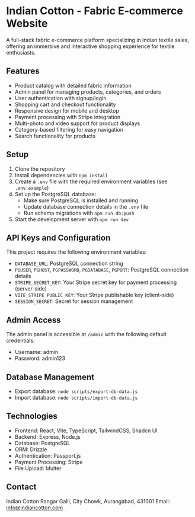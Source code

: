 # Indian Cotton - Fabric E-commerce Website

A full-stack fabric e-commerce platform specializing in Indian textile sales, offering an immersive and interactive shopping experience for textile enthusiasts.

## Features
- Product catalog with detailed fabric information
- Admin panel for managing products, categories, and orders
- User authentication with signup/login
- Shopping cart and checkout functionality
- Responsive design for mobile and desktop
- Payment processing with Stripe integration
- Multi-photo and video support for product displays
- Category-based filtering for easy navigation
- Search functionality for products

## Setup
1. Clone the repository
2. Install dependencies with `npm install`
3. Create a `.env` file with the required environment variables (see `.env.example`)
4. Set up the PostgreSQL database:
   - Make sure PostgreSQL is installed and running
   - Update database connection details in the `.env` file
   - Run schema migrations with `npm run db:push`
5. Start the development server with `npm run dev`

## API Keys and Configuration
This project requires the following environment variables:
- `DATABASE_URL`: PostgreSQL connection string
- `PGUSER`, `PGHOST`, `PGPASSWORD`, `PGDATABASE`, `PGPORT`: PostgreSQL connection details
- `STRIPE_SECRET_KEY`: Your Stripe secret key for payment processing (server-side)
- `VITE_STRIPE_PUBLIC_KEY`: Your Stripe publishable key (client-side)
- `SESSION_SECRET`: Secret for session management

## Admin Access
The admin panel is accessible at `/admin` with the following default credentials:
- Username: admin
- Password: admin123

## Database Management
- Export database: `node scripts/export-db-data.js`
- Import database: `node scripts/import-db-data.js`

## Technologies
- Frontend: React, Vite, TypeScript, TailwindCSS, Shadcn UI
- Backend: Express, Node.js
- Database: PostgreSQL
- ORM: Drizzle
- Authentication: Passport.js
- Payment Processing: Stripe
- File Upload: Multer

## Contact
Indian Cotton
Rangar Galli, City Chowk, Aurangabad, 431001
Email: info@indiancotton.com
